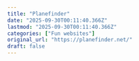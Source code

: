 ```yaml
---
title: "Planefinder"
date: "2025-09-30T00:11:40.366Z"
lastmod: "2025-09-30T00:11:40.366Z"
categories: ["Fun websites"]
original_url: "https://planefinder.net/"
draft: false
---
```

